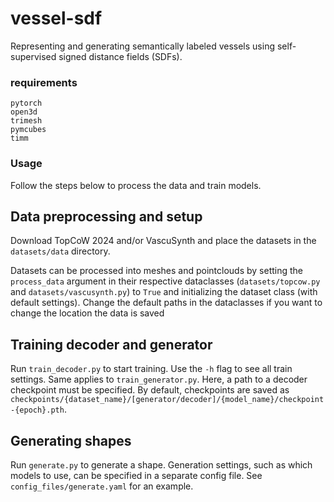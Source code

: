 # vessel-sdf
Representing and generating semantically labeled vessels using self-supervised signed distance fields (SDFs).


### requirements

```
pytorch
open3d
trimesh
pymcubes
timm
```

### Usage

Follow the steps below to process the data and train models.

## Data preprocessing and setup

Download TopCoW 2024 and/or VascuSynth and place the datasets in the `datasets/data` directory.

Datasets can be processed into meshes and pointclouds by setting the `process_data` argument in their respective dataclasses (`datasets/topcow.py` and `datasets/vascusynth.py`) to `True` and initializing the dataset class (with default settings). Change the default paths in the dataclasses if you want to change the location the data is saved

## Training decoder and generator

Run `train_decoder.py` to start training. Use the `-h` flag to see all train settings. Same applies to `train_generator.py`. Here, a path to a decoder checkpoint must be specified. By default, checkpoints are saved as `checkpoints/{dataset_name}/[generator/decoder]/{model_name}/checkpoint-{epoch}.pth`.

## Generating shapes

Run `generate.py` to generate a shape. Generation settings, such as which models to use, can be specified in a separate config file. See `config_files/generate.yaml` for an example.